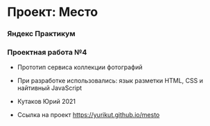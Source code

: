 # Проект: Место

### Яндекс Практикум
### Проектная работа №4

* Прототип сервиса коллекции фотографий

* При разработке использовались: язык разметки HTML, CSS и найтивный JavaScript

* Кутаков Юрий 2021

* Ссылка на проект https://yurikut.github.io/mesto




